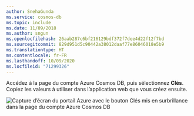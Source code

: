 ```yaml
---
author: SnehaGunda
ms.service: cosmos-db
ms.topic: include
ms.date: 11/09/2018
ms.author: sngun
ms.openlocfilehash: 26aab287c6bf216129bdf372f7dee4d22f12f7bd
ms.sourcegitcommit: 829d951d5c90442a38012daaf77e86046018e5b9
ms.translationtype: HT
ms.contentlocale: fr-FR
ms.lasthandoff: 10/09/2020
ms.locfileid: "71299326"
---
```

  Accédez à la page du compte Azure Cosmos DB, puis sélectionnez **Clés**. Copiez les valeurs à utiliser dans l’application web que vous créez ensuite.

![Capture d’écran du portail Azure avec le bouton Clés mis en surbrillance dans la page du compte Azure Cosmos DB](./media/cosmos-db-keys/copy-keys.png)

